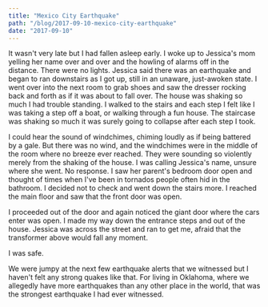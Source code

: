 ```yaml
---
title: "Mexico City Earthquake"
path: "/blog/2017-09-10-mexico-city-earthquake"
date: "2017-09-10"
---
```


It wasn't very late but I had fallen asleep early. I woke up to Jessica's mom yelling her name over and over and the howling of alarms off in the distance. There were no lights. Jessica said there was an earthquake and began to ran downstairs as I got up, still in an unaware, just-awoken state. I went over into the next room to grab shoes and saw the dresser rocking back and forth as if it was about to fall over. The house was shaking so much I had trouble standing. I walked to the stairs and each step I felt like I was taking a step off a boat, or walking through a fun house. The staircase was shaking so much it was surely going to collapse after each step I took.

I could hear the sound of windchimes, chiming loudly as if being battered by a gale. But there was no wind, and the windchimes were in the middle of the room where no breeze ever reached. They were sounding so violently merely from the shaking of the house. I was calling Jessica's name, unsure where she went. No response. I saw her parent's bedroom door open and thought of times when I've been in tornados people often hid in the bathroom. I decided not to check and went down the stairs more. I reached the main floor and saw that the front door was open.

I proceeded out of the door and again noticed the giant door where the cars enter was open. I made my way down the entrance steps and out of the house. Jessica was across the street and ran to get me, afraid that the transformer above would fall any moment.

I was safe.

We were jumpy at the next few earthquake alerts that we witnessed but I haven't felt any strong quakes like that. For living in Oklahoma, where we allegedly have more earthquakes than any other place in the world, that was the strongest earthquake I had ever witnessed.
